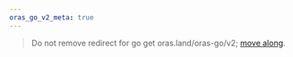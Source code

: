 ```yaml
---
oras_go_v2_meta: true
---
```


>Do not remove redirect for go get oras.land/oras-go/v2; <a href=https://github.com/oras-project/oras-go>move along</a>.
